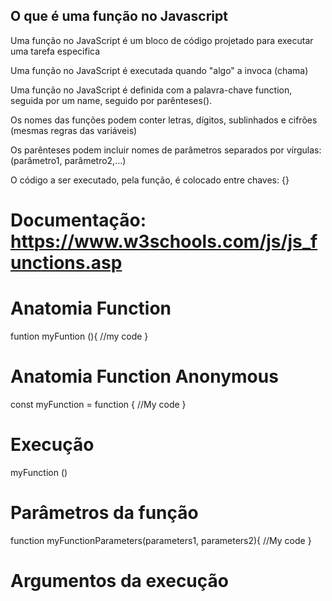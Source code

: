## O que é uma função no Javascript

Uma função no JavaScript é um bloco de código projetado para executar uma tarefa especifica

Uma função no JavaScript é executada quando "algo" a invoca (chama)

Uma função no JavaScript é definida com a palavra-chave function, seguida por um name, seguido por parênteses().

Os nomes das funções podem conter letras, dígitos, sublinhados e cifrões (mesmas regras das variáveis)

Os parênteses podem incluir nomes de parâmetros separados por vírgulas: 
(parâmetro1, parâmetro2,...)

O código a ser executado, pela função, é colocado entre chaves: {}

# Documentação: https://www.w3schools.com/js/js_functions.asp

# Anatomia Function

funtion myFuntion (){
    //my code
}

# Anatomia Function Anonymous

const myFunction = function {
    //My code
}

# Execução

myFunction ()

# Parâmetros da função

function myFunctionParameters(parameters1, parameters2){
    //My code
}

# Argumentos da execução
